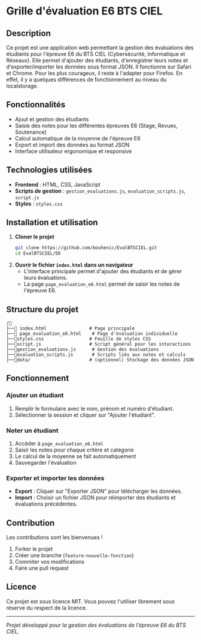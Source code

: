 # Grille d'évaluation E6 BTS CIEL

## Description

Ce projet est une application web permettant la gestion des évaluations des étudiants pour l'épreuve E6 du BTS CIEL (Cybersécurité, Informatique et Réseaux). Elle permet d'ajouter des étudiants, d'enregistrer leurs notes et d'exporter/importer les données sous format JSON. Il fonctionne sur Safari et Chrome. Pour les plus courageux, il reste à l'adapter pour Firefox. En effet, il y a quelques différences de fonctionnement au niveau du localstorage.

## Fonctionnalités

- Ajout et gestion des étudiants
- Saisie des notes pour les différentes épreuves E6 (Stage, Revues, Soutenance)
- Calcul automatique de la moyenne de l'épreuve E6
- Export et import des données au format JSON
- Interface utilisateur ergonomique et responsive

## Technologies utilisées

- **Frontend** : HTML, CSS, JavaScript
- **Scripts de gestion** : `gestion_evaluations.js`, `evaluation_scripts.js`, `script.js`
- **Styles** : `styles.css`

## Installation et utilisation

1. **Cloner le projet**
   ```bash
   git clone https://github.com/bouhenic/EvalBTSCIEL.git
   cd EvalBTSCIEL/E6
   ```
2. **Ouvrir le fichier ********`index.html`******** dans un navigateur**
   - L'interface principale permet d'ajouter des étudiants et de gérer leurs évaluations.
   - La page `page_evaluation_e6.html` permet de saisir les notes de l'épreuve E6.

## Structure du projet

```
/📂
├──📄 index.html                # Page principale
├──📄 page_evaluation_e6.html    # Page d'évaluation individuelle
├──🎨styles.css                 # Feuille de styles CSS
├──📜script.js                  # Script général pour les interactions
├──📜gestion_evaluations.js      # Gestion des évaluations
├──📜evaluation_scripts.js       # Scripts liés aux notes et calculs
├──📂data/                      # (optionnel) Stockage des données JSON
```

## Fonctionnement

### Ajouter un étudiant

1. Remplir le formulaire avec le nom, prénom et numéro d'étudiant.
2. Sélectionner la session et cliquer sur "Ajouter l'étudiant".

### Noter un étudiant

1. Accéder à `page_evaluation_e6.html`
2. Saisir les notes pour chaque critère et catégorie
3. Le calcul de la moyenne se fait automatiquement
4. Sauvegarder l'évaluation

### Exporter et importer les données

- **Export** : Cliquer sur "Exporter JSON" pour télécharger les données.
- **Import** : Choisir un fichier JSON pour réimporter des étudiants et évaluations précédentes.

## Contribution

Les contributions sont les bienvenues !

1. Forker le projet
2. Créer une branche (`feature-nouvelle-fonction`)
3. Commiter vos modifications
4. Faire une pull request

## Licence

Ce projet est sous licence MIT. Vous pouvez l'utiliser librement sous réserve du respect de la licence.

---

*Projet développé pour la gestion des évaluations de l'épreuve E6 du BTS CIEL.*

